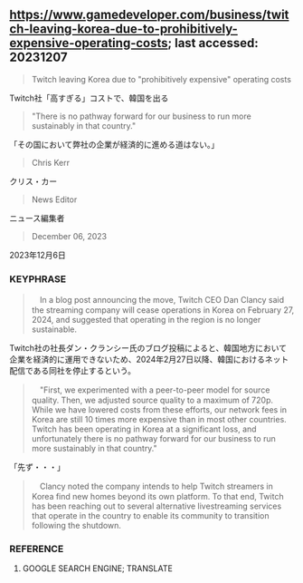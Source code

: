 ## https://www.gamedeveloper.com/business/twitch-leaving-korea-due-to-prohibitively-expensive-operating-costs; last accessed: 20231207

> Twitch leaving Korea due to "prohibitively expensive" operating costs

Twitch社「高すぎる」コストで、韓国を出る

> "There is no pathway forward for our business to run more sustainably in that country."

「その国において弊社の企業が経済的に進める道はない。」

> Chris Kerr

クリス・カー

> News Editor

ニュース編集者

> December 06, 2023

2023年12月6日

### KEYPHRASE

>　In a blog post announcing the move, Twitch CEO Dan Clancy said the streaming company will cease operations in Korea on February 27, 2024, and suggested that operating in the region is no longer sustainable.

Twitch社の社長ダン・クランシー氏のブログ投稿によると、韓国地方において企業を経済的に運用できないため、2024年2月27日以降、韓国におけるネット配信である同社を停止するという。

>　"First, we experimented with a peer-to-peer model for source quality. Then, we adjusted source quality to a maximum of 720p. While we have lowered costs from these efforts, our network fees in Korea are still 10 times more expensive than in most other countries. Twitch has been operating in Korea at a significant loss, and unfortunately there is no pathway forward for our business to run more sustainably in that country."

「先ず・・・」

>　Clancy noted the company intends to help Twitch streamers in Korea find new homes beyond its own platform. To that end, Twitch has been reaching out to several alternative livestreaming services that operate in the country to enable its community to transition following the shutdown. 

### REFERENCE

1) GOOGLE SEARCH ENGINE; TRANSLATE
